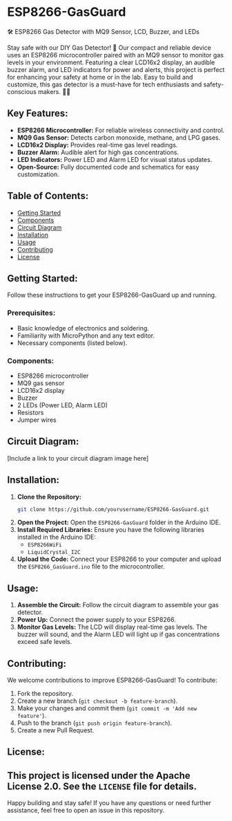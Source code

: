 # ESP8266-GasGuard
🛠️ ESP8266 Gas Detector with MQ9 Sensor, LCD, Buzzer, and LEDs

Stay safe with our DIY Gas Detector! 🚨 Our compact and reliable device uses an ESP8266 microcontroller paired with an MQ9 sensor to monitor gas levels in your environment. Featuring a clear LCD16x2 display, an audible buzzer alarm, and LED indicators for power and alerts, this project is perfect for enhancing your safety at home or in the lab. Easy to build and customize, this gas detector is a must-have for tech enthusiasts and safety-conscious makers. 🔧💡

## Key Features:
- **ESP8266 Microcontroller:** For reliable wireless connectivity and control.
- **MQ9 Gas Sensor:** Detects carbon monoxide, methane, and LPG gases.
- **LCD16x2 Display:** Provides real-time gas level readings.
- **Buzzer Alarm:** Audible alert for high gas concentrations.
- **LED Indicators:** Power LED and Alarm LED for visual status updates.
- **Open-Source:** Fully documented code and schematics for easy customization.

## Table of Contents:
- [Getting Started](#getting-started)
- [Components](#components)
- [Circuit Diagram](#circuit-diagram)
- [Installation](#installation)
- [Usage](#usage)
- [Contributing](#contributing)
- [License](#license)

## Getting Started:
Follow these instructions to get your ESP8266-GasGuard up and running.

### Prerequisites:
- Basic knowledge of electronics and soldering.
- Familiarity with MicroPython and any text editor.
- Necessary components (listed below).

### Components:
- ESP8266 microcontroller
- MQ9 gas sensor
- LCD16x2 display
- Buzzer
- 2 LEDs (Power LED, Alarm LED)
- Resistors
- Jumper wires


## Circuit Diagram:
[Include a link to your circuit diagram image here]

## Installation:
1. **Clone the Repository:**
    ```bash
    git clone https://github.com/yourusername/ESP8266-GasGuard.git
    ```
2. **Open the Project:**
    Open the `ESP8266-GasGuard` folder in the Arduino IDE.
3. **Install Required Libraries:**
    Ensure you have the following libraries installed in the Arduino IDE:
    - `ESP8266WiFi`
    - `LiquidCrystal_I2C`
4. **Upload the Code:**
    Connect your ESP8266 to your computer and upload the `ESP8266_GasGuard.ino` file to the microcontroller.

## Usage:
1. **Assemble the Circuit:**
    Follow the circuit diagram to assemble your gas detector.
2. **Power Up:**
    Connect the power supply to your ESP8266.
3. **Monitor Gas Levels:**
    The LCD will display real-time gas levels. The buzzer will sound, and the Alarm LED will light up if gas concentrations exceed safe levels.

## Contributing:
We welcome contributions to improve ESP8266-GasGuard! To contribute:
1. Fork the repository.
2. Create a new branch (`git checkout -b feature-branch`).
3. Make your changes and commit them (`git commit -m 'Add new feature'`).
4. Push to the branch (`git push origin feature-branch`).
5. Create a new Pull Request.

## License:

This project is licensed under the Apache License 2.0. See the `LICENSE` file for details.
---

Happy building and stay safe! If you have any questions or need further assistance, feel free to open an issue in this repository.

